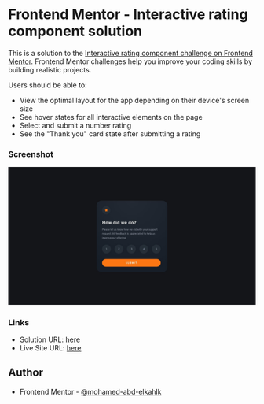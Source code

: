 # Frontend Mentor - Interactive rating component solution

This is a solution to the [Interactive rating component challenge on Frontend Mentor](https://www.frontendmentor.io/challenges/interactive-rating-component-koxpeBUmI). Frontend Mentor challenges help you improve your coding skills by building realistic projects. 



Users should be able to:

- View the optimal layout for the app depending on their device's screen size
- See hover states for all interactive elements on the page
- Select and submit a number rating
- See the "Thank you" card state after submitting a rating

### Screenshot

![](design/desktop-design.jpg)

### Links

- Solution URL: [here](https://www.frontendmentor.io/solutions/interactive-rating-component-iZWvK8GpCm)
- Live Site URL: [here](https://mohamed-abd-elkahlk.github.io/Interactive-rating-component/)

## Author
- Frontend Mentor - [@mohamed-abd-elkahlk](https://www.frontendmentor.io/profile/mohamed-abd-elkahlk)


